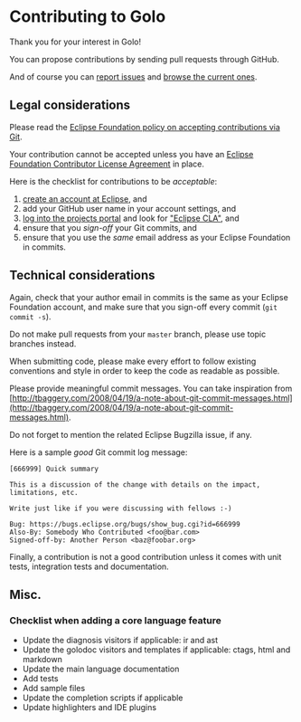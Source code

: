# Contributing to Golo

Thank you for your interest in Golo!

You can propose contributions by sending pull requests through GitHub.

And of course you can [report issues](https://bugs.eclipse.org/bugs/enter_bug.cgi?product=Golo) and [browse the current ones](https://bugs.eclipse.org/bugs/describecomponents.cgi?product=Golo).

## Legal considerations

Please read the [Eclipse Foundation policy on accepting contributions via Git](http://wiki.eclipse.org/Development_Resources/Contributing_via_Git).

Your contribution cannot be accepted unless you have an [Eclipse Foundation Contributor License Agreement](http://www.eclipse.org/legal/CLA.php) in place.

Here is the checklist for contributions to be _acceptable_:

1. [create an account at Eclipse](https://dev.eclipse.org/site_login/createaccount.php), and
2. add your GitHub user name in your account settings, and
3. [log into the projects portal](https://projects.eclipse.org/) and look for ["Eclipse CLA"](https://projects.eclipse.org/user/sign/cla), and
4. ensure that you _sign-off_ your Git commits, and
5. ensure that you use the _same_ email address as your Eclipse Foundation in commits.

## Technical considerations

Again, check that your author email in commits is the same as your Eclipse Foundation account, and make sure that you sign-off every commit (`git commit -s`).

Do not make pull requests from your `master` branch, please use topic branches instead.

When submitting code, please make every effort to follow existing conventions and style in order to
keep the code as readable as possible.

Please provide meaningful commit messages. You can take inspiration from
[http://tbaggery.com/2008/04/19/a-note-about-git-commit-messages.html](http://tbaggery.com/2008/04/19/a-note-about-git-commit-messages.html).

Do not forget to mention the related Eclipse Bugzilla issue, if any.

Here is a sample _good_ Git commit log message:

    [666999] Quick summary

    This is a discussion of the change with details on the impact, limitations, etc.

    Write just like if you were discussing with fellows :-)

    Bug: https://bugs.eclipse.org/bugs/show_bug.cgi?id=666999
    Also-By: Somebody Who Contributed <foo@bar.com>
    Signed-off-by: Another Person <baz@foobar.org>

Finally, a contribution is not a good contribution unless it comes with unit tests, integration tests and
documentation.

## Misc.

### Checklist when adding a core language feature

- Update the diagnosis visitors if applicable: ir and ast
- Update the golodoc visitors and templates if applicable: ctags, html and
  markdown
- Update the main language documentation
- Add tests
- Add sample files
- Update the completion scripts if applicable
- Update highlighters and IDE plugins
